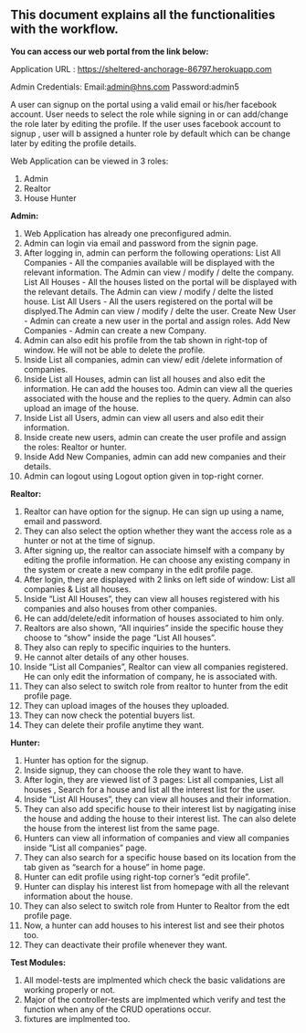 ## This document explains all the functionalities with the workflow. 

**You can access our web portal from the link below:**


Application URL : https://sheltered-anchorage-86797.herokuapp.com

Admin Credentials:
Email:admin@hns.com
Password:admin5

A user can signup on the portal using a valid email or his/her facebook account. User needs to select the role while signing in or can add/change the role later by editing the profile. If the user uses facebook account to signup , user will b assigned a hunter role by default which can be change later by editing the profile details.

Web Application can be viewed in 3 roles:
1. Admin
2. Realtor
3. House Hunter


**Admin:**
1.	Web Application has already one preconfigured admin.
2.	Admin can login via email and password from the signin page.
3.	After logging in, admin can perform the following operations:
	List All Companies - All the companies available will be displayed with the relevant information. The Admin can view / modify / delte the company.
	List All Houses - All the houses listed on the portal will be displayed with the relevant details. The Admin can view / modify / delte the listed house.
	List All Users 	- All the users registered on the portal will be displyed.The Admin can view / modify / delte the user.
	Create New User - Admin can create a new user in the portal and assign roles.
	Add New Companies - Admin can create a new Company.
4.	Admin can also edit his profile from the tab shown in right-top of window. He will not be able to delete the profile.
5.	Inside List all companies, admin can view/ edit /delete information of companies.
6.	Inside List all Houses, admin can list all houses and also edit the information. He can add the houses too. Admin can view all the queries associated with the house and the replies to the query. Admin can also upload an image of the house.
7.	 Inside List all Users, admin can view all users and also edit their information.
8.	 Inside create new users, admin can create the user profile and assign the roles: Realtor or hunter.
9.	 Inside Add New Companies, admin can add new companies and their details.
10.	 Admin can logout using Logout option given in top-right corner.

**Realtor:**
1.	Realtor can have option for the signup. He can sign up using a name, email and password.
2.	They can also select the option whether they want the access role as a hunter or not at the time of signup.
3.	After signing up, the realtor can associate himself with a company by editing the profile information. He can choose any existing company in the system or create a new company in the edit profile page.
4.	After login, they are displayed with 2 links on left side of window: List all companies & List all houses.
5.	Inside “List All Houses”, they can view all houses registered with his companies and also houses from other companies. 
6.	He can add/delete/edit information of houses associated to him only.
7.	Realtors are also shown, “All inquiries” inside the specific house they choose to “show” inside the page “List All    houses”.
8.	They also can reply to specific inquiries to the hunters.
9.	He cannot alter details of any other houses.
10.	Inside “List all Companies”, Realtor can view all companies registered. He can only edit the information of company, he is associated with.
11.	They can also select to switch role from realtor to hunter from the edit profile page.
12.	They can upload images of the houses they uploaded.
13.	They can now check the potential buyers list.
14.	They can delete their profile anytime they want.


**Hunter:**
1.	Hunter has option for the signup.
2.	Inside signup, they can choose the role they want to have.
3.	After login, they are viewed list of 3 pages: List all companies, List all houses , Search for a house and list all the interest list for the user.
4.	Inside “List All Houses”, they can view all houses and their information.
5.	They can also add specific house to their interest list by nagigating inise the house and adding the house to their interest list. The can also delete the house from the interest list from the same page. 
6.	Hunters can view all information of companies and view all companies inside “List all companies” page.
7.	They can also search for a specific house based on its location from the tab given as “search for a house” in home page.
8.	Hunter can edit profile using right-top corner’s “edit profile”.
9.	Hunter can display his interest list from homepage with all the relevant information about the house.
10.	They can also select to switch role from Hunter to Realtor from the edt profile page.
11.	Now, a hunter can add houses to his interest list and see their photos too.
12.	They can deactivate their profile whenever they want.


**Test Modules:**
1. All model-tests are implmented which check the basic validations are working properly or not.
2. Major of the controller-tests are implmented which verify and test the function when any of the CRUD operations occur.
3. fixtures are implmented too.






